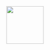 <div id="header" align="center">
  <img src="https://media.giphy.com/media/l4HnT2y0yWdJD11Ru/giphy.gif" width="100"/>
</div>
